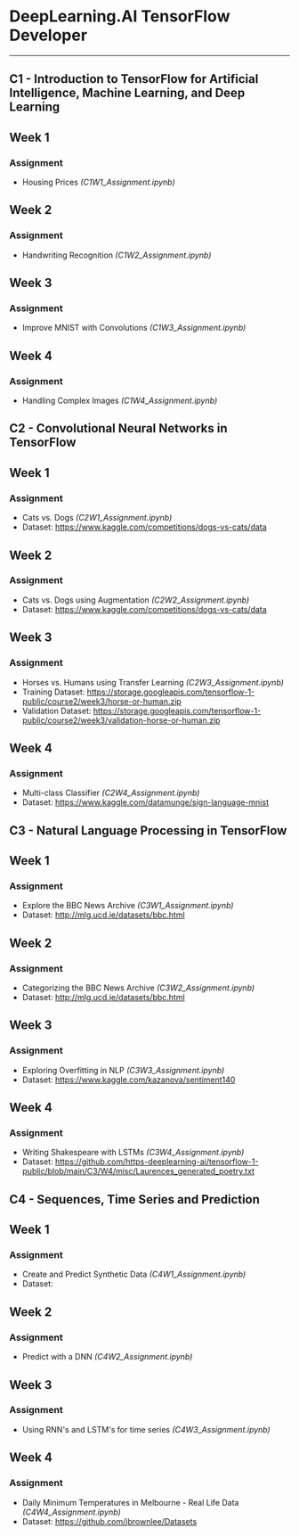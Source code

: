 # DeepLearning.AI TensorFlow Developer
-----

## C1 - Introduction to TensorFlow for Artificial Intelligence, Machine Learning, and Deep Learning

## Week 1

### Assignment

- Housing Prices _(C1W1_Assignment.ipynb)_

## Week 2

### Assignment

- Handwriting Recognition _(C1W2_Assignment.ipynb)_

## Week 3

### Assignment

- Improve MNIST with Convolutions _(C1W3_Assignment.ipynb)_

## Week 4

### Assignment

- Handling Complex Images _(C1W4_Assignment.ipynb)_


## C2 - Convolutional Neural Networks in TensorFlow

## Week 1

### Assignment

- Cats vs. Dogs _(C2W1_Assignment.ipynb)_
- Dataset: https://www.kaggle.com/competitions/dogs-vs-cats/data

## Week 2

### Assignment

- Cats vs. Dogs using Augmentation _(C2W2_Assignment.ipynb)_
- Dataset: https://www.kaggle.com/competitions/dogs-vs-cats/data

## Week 3 

### Assignment

- Horses vs. Humans using Transfer Learning _(C2W3_Assignment.ipynb)_
- Training Dataset: https://storage.googleapis.com/tensorflow-1-public/course2/week3/horse-or-human.zip
- Validation Dataset: https://storage.googleapis.com/tensorflow-1-public/course2/week3/validation-horse-or-human.zip

## Week 4

### Assignment

- Multi-class Classifier _(C2W4_Assignment.ipynb)_
- Dataset: https://www.kaggle.com/datamunge/sign-language-mnist

## C3 - Natural Language Processing in TensorFlow

## Week 1

### Assignment 

- Explore the BBC News Archive _(C3W1_Assignment.ipynb)_
- Dataset: http://mlg.ucd.ie/datasets/bbc.html

## Week 2

### Assignment 

- Categorizing the BBC News Archive _(C3W2_Assignment.ipynb)_
- Dataset: http://mlg.ucd.ie/datasets/bbc.html

## Week 3

### Assignment 

- Exploring Overfitting in NLP _(C3W3_Assignment.ipynb)_
- Dataset: https://www.kaggle.com/kazanova/sentiment140

## Week 4

### Assignment

- Writing Shakespeare with LSTMs _(C3W4_Assignment.ipynb)_
- Dataset: https://github.com/https-deeplearning-ai/tensorflow-1-public/blob/main/C3/W4/misc/Laurences_generated_poetry.txt


## C4 - Sequences, Time Series and Prediction

## Week 1

### Assignment

- Create and Predict Synthetic Data _(C4W1_Assignment.ipynb)_
- Dataset: 

## Week 2

### Assignment  

- Predict with a DNN _(C4W2_Assignment.ipynb)_

## Week 3

### Assignment

- Using RNN's and LSTM's for time series _(C4W3_Assignment.ipynb)_

## Week 4

### Assignment

- Daily Minimum Temperatures in Melbourne - Real Life Data _(C4W4_Assignment.ipynb)_
- Dataset: https://github.com/jbrownlee/Datasets
